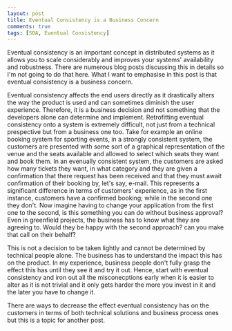 ```yaml
---
layout: post
title: Eventual Consistency is a Business Concern
comments: true
tags: [SOA, Eventual Consistency]
---
```

Eventual consistency is an important concept in distributed systems as it allows you to scale considerably and improves your systems' availability and robustness. There are numerous blog posts discussing this in details so I'm not going to do that here. What I want to emphasise in this post is that eventual consistency is a business concern. 

Eventual consistency affects the end users directly as it drastically alters the way the product is used and can sometimes diminish the user experience. Therefore, it is a business decision and not something that the developers alone can determine and implement. Retrofitting eventual consistency onto a system is extremely difficult, not just from a technical prespective but from a business one too. Take for example an online booking system for sporting events, in a strongly consistent system, the customers are presented with some sort of a graphical representation of the venue and the seats available and allowed to select which seats they want and book them. In an evenually consistent system, the customers are asked how many tickets they want, in what category and they are given a confirmation that there request has been received and that they must await confirmation of their booking by, let's say, e-mail. This represents a significant difference in terms of customers' experience, as in the first instance, customers have a confirmed booking; while in the second one they don't. Now imagine having to change your application from the first one to the second, is this something you can do without business approval? Even in greenfield projects, the business has to know what they are agreeing to. Would they be happy with the second approach? can you make that call on their behalf? 

This is not a decision to be taken lightly and cannot be determined by technical people alone. The business has to understand the impact this has on the product. In my experience, business people don't fully grasp the effect this has until they see it and try it out. Hence, start with eventual consistency and iron out all the misconecptions early when it is easier to alter as it is not trivial and it only gets harder the more you invest in it and the later you have to change it.

There are ways to decrease the effect eventual consistency has on the customers in terms of both technical solutions and business process ones but this is a topic for another post. 
